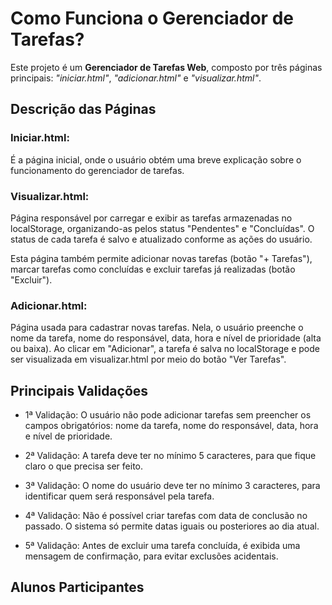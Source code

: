 # Como Funciona o Gerenciador de Tarefas?

Este projeto é um **Gerenciador de Tarefas Web**, composto por três páginas principais: _"iniciar.html"_, _"adicionar.html"_ e _"visualizar.html"_.

## Descrição das Páginas

### Iniciar.html:
É a página inicial, onde o usuário obtém uma breve explicação sobre o funcionamento do gerenciador de tarefas.

### Visualizar.html:
Página responsável por carregar e exibir as tarefas armazenadas no localStorage, organizando-as pelos status "Pendentes" e "Concluídas". O status de cada tarefa é salvo e atualizado conforme as ações do usuário.

Esta página também permite adicionar novas tarefas (botão "+ Tarefas"), marcar tarefas como concluídas e excluir tarefas já realizadas (botão "Excluir").

### Adicionar.html:
Página usada para cadastrar novas tarefas. Nela, o usuário preenche o nome da tarefa, nome do responsável, data, hora e nível de prioridade (alta ou baixa). Ao clicar em "Adicionar", a tarefa é salva no localStorage e pode ser visualizada em visualizar.html por meio do botão "Ver Tarefas".

## Principais Validações

* 1ª Validação:
O usuário não pode adicionar tarefas sem preencher os campos obrigatórios: nome da tarefa, nome do responsável, data, hora e nível de prioridade.

* 2ª Validação:
A tarefa deve ter no mínimo 5 caracteres, para que fique claro o que precisa ser feito.

* 3ª Validação:
O nome do usuário deve ter no mínimo 3 caracteres, para identificar quem será responsável pela tarefa.

* 4ª Validação:
Não é possível criar tarefas com data de conclusão no passado. O sistema só permite datas iguais ou posteriores ao dia atual.

* 5ª Validação:
Antes de excluir uma tarefa concluída, é exibida uma mensagem de confirmação, para evitar exclusões acidentais.

## Alunos Participantes

